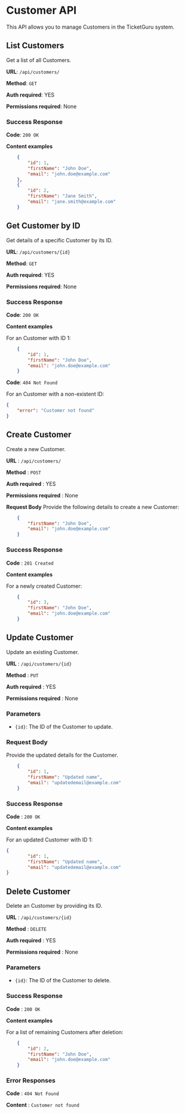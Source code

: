 # Customer API

This API allows you to manage Customers in the TicketGuru system.

## List Customers

Get a list of all Customers.

**URL**: `/api/customers/`

**Method**: `GET`

**Auth required**: YES

**Permissions required**: None

### Success Response

**Code**: `200 OK`

**Content examples**

```json
    {
        "id": 1,
        "firstName": "John Doe",
        "email": "john.doe@example.com"
    },
    {
        "id": 2,
        "firstName": "Jane Smith",
        "email": "jane.smith@example.com"
    }
```

## Get Customer by ID

Get details of a specific Customer by its ID.

**URL**: `/api/customers/{id}`

**Method**: `GET`

**Auth required**: YES

**Permissions required**: None

### Success Response

**Code**: `200 OK`

**Content examples**

For an Customer with ID 1:

```json
    {
        "id": 1,
        "firstName": "John Doe",
        "email": "john.doe@example.com"
    }
```

**Code**: `404 Not Found`

For an Customer with a non-existent ID:

```json
{
    "error": "Customer not found"
}
```

## Create Customer
Create a new Customer.

**URL** : `/api/customers/`

**Method** : `POST`

**Auth required** : YES

**Permissions required** : None

**Request Body**
Provide the following details to create a new Customer:

```json
    {
        "firstName": "John Doe",
        "email": "john.doe@example.com"
    }
```
### Success Response
**Code** : `201 Created`

**Content examples**

For a newly created Customer:

```json
    {
        "id": 3,
        "firstName": "John Doe",
        "email": "john.doe@example.com"
    }
```

## Update Customer

Update an existing Customer.

**URL** : `/api/customers/{id}`

**Method** : `PUT`

**Auth required** : YES

**Permissions required** : None

### Parameters

- `{id}`: The ID of the Customer to update.

### Request Body

Provide the updated details for the Customer.

```json
    {
        "id": 1,
        "firstName": "Updated name",
        "email": "updatedemail@example.com"
    }
```
### Success Response

**Code** : `200 OK`

**Content examples**

For an updated Customer with ID 1:

```json
{
        "id": 1,
        "firstName": "Updated name",
        "email": "updatedemail@example.com"
}
```

## Delete Customer

Delete an Customer by providing its ID.

**URL** : `/api/customers/{id}`

**Method** : `DELETE`

**Auth required** : YES

**Permissions required** : None

### Parameters

- `{id}`: The ID of the Customer to delete.

### Success Response

**Code** : `200 OK`

**Content examples**

For a list of remaining Customers after deletion:

```json
    {
        "id": 2,
        "firstName": "John Doe",
        "email": "john.doe@example.com"
    }
```
### Error Responses

**Code** : `404 Not Found`

**Content** : `Customer not found`
